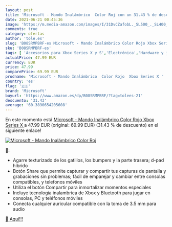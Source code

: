 ```yaml
---
layout: post
title: 'Microsoft - Mando Inalámbrico  Color Roj con un 31.43 % de descuento'
date: 2021-06-21 00:45:36
image: 'https://m.media-amazon.com/images/I/31DvCZafobL._SL500_._SL400_.jpg'
comments: true
category: ofertas
author: 'tole.es'
slug: 'B08SRMPBRF-es Microsoft - Mando Inalámbrico Color Rojo Xbox Series X'
sku: 'B08SRMPBRF-es'
tags: [ 'Accesorios para Xbox Series X y S','Electrónica','Hardware y juegos para Xbox Series X y S','Mandos y controles para Xbox Series X y S','Videojuegos','microsoft','xbox', ]
actualPrice: 47.99 EUR
currency: EUR
price: 47.99
comparePrice: 69.99 EUR
prodname: 'Microsoft - Mando Inalámbrico  Color Rojo  Xbox Series X '
country: 'es'
flag: '🇪🇸'
brand: 'Microsoft'
buyurl: 'https://www.amazon.es/dp/B08SRMPBRF/?tag=tolees-21'
descuento: '31.43'
average: '60.3890654205608'
---
```


En este momento está [Microsoft - Mando Inalámbrico  Color Rojo  Xbox Series X ](https://www.amazon.es/dp/B08SRMPBRF/?tag=tolees-21) a 47.99 EUR (original: 69.99 EUR) (31.43 %  de descuento) en el siguiente enlace!

[![Microsoft - Mando Inalámbrico  Color Roj](https://m.media-amazon.com/images/I/31DvCZafobL._SL500_._SL400_.jpg)](https://www.amazon.es/dp/B08SRMPBRF/?tag=tolees-21)

🔎:

- Agarre texturizado de los gatillos, los bumpers y la parte trasera; d-pad híbrido
- Botón Share que permite capturar y compartir tus capturas de pantalla y grabaciones sin problemas; fácil de emparejar y cambiar entre consolas compatibles, y telefonos móviles
- Utiliza el botón Compartir para inmortalizar momentos especiales
- Incluye tecnologia inalambrica de Xbox y Bluetooth para jugar en consolas, PC y teléfonos móviles
- Conecta cualquier auricular compatible con la toma de 3.5 mm para audio

[🛒 Aquí!!!](https://www.amazon.es/dp/B08SRMPBRF/?tag=tolees-21)
